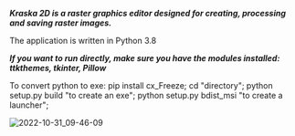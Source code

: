 ***Kraska 2D is a raster graphics editor designed
for creating, processing and saving raster images.***

The application is written in Python 3.8


***If you want to run directly, make sure you have the modules installed:
ttkthemes, tkinter, Pillow***


To convert python to exe:
pip install cx_Freeze;
cd "directory";
python setup.py build       "to create an exe";
python setup.py bdist_msi   "to create a launcher";

![2022-10-31_09-46-09](https://user-images.githubusercontent.com/103824591/198952380-019b5ba8-3092-4835-aefa-f64fb800fd08.png)
